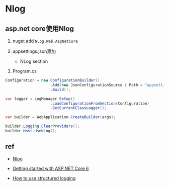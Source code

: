 # Nlog


## asp.net core使用Nlog
1. nuget add `NLog.Web.AspNetCore`

2. appsettings.json添加
    + NLog section

3. Program.cs
```c#
Configuration = new ConfigurationBuilder()
                    .Add(new JsonConfigurationSource { Path = "appsettings.json", ReloadOnChange = true })
                    .Build();

var logger = LogManager.Setup()
                    .LoadConfigurationFromSection(Configuration)
                    .GetCurrentClassLogger();

var builder = WebApplication.CreateBuilder(args);

builder.Logging.ClearProviders();
builder.Host.UseNLog();
```

## ref
+ [Nlog](https://nlog-project.org/)
+ [Getting started with ASP.NET Core 6](https://github.com/NLog/NLog/wiki/Getting-started-with-ASP.NET-Core-6)

+ [How to use structured logging](https://github.com/NLog/NLog/wiki/How-to-use-structured-logging)
